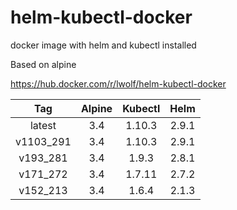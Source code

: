 # helm-kubectl-docker
docker image with helm and kubectl installed

Based on alpine

https://hub.docker.com/r/lwolf/helm-kubectl-docker

|Tag       | Alpine |   Kubectl    | Helm |
|:--------:|:------:|:------------:|:----:|
|latest    |3.4     |1.10.3        |2.9.1 |
|v1103_291 |3.4     |1.10.3        |2.9.1 |
|v193_281  |3.4     |1.9.3         |2.8.1 |
|v171_272  |3.4     |1.7.11        |2.7.2 |
|v152_213  |3.4     |1.6.4         |2.1.3 |


